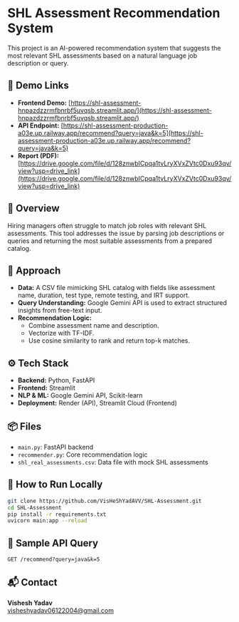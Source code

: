 # SHL Assessment Recommendation System

This project is an AI-powered recommendation system that suggests the most relevant SHL assessments based on a natural language job description or query.

## 🔗 Demo Links

- **Frontend Demo:** [https://shl-assessment-hnpazdzzrmfbnrbf5uvqsb.streamlit.app/](https://shl-assessment-hnpazdzzrmfbnrbf5uvqsb.streamlit.app/)
- **API Endpoint:** [https://shl-assessment-production-a03e.up.railway.app/recommend?query=java&k=5](https://shl-assessment-production-a03e.up.railway.app/recommend?query=java&k=5)
- **Report (PDF):** [https://drive.google.com/file/d/128znwbICpqa1tvLryXVxZVtc0Dxu93qv/view?usp=drive_link](https://drive.google.com/file/d/128znwbICpqa1tvLryXVxZVtc0Dxu93qv/view?usp=drive_link)

## 📄 Overview
Hiring managers often struggle to match job roles with relevant SHL assessments. This tool addresses the issue by parsing job descriptions or queries and returning the most suitable assessments from a prepared catalog.

## 🧠 Approach
- **Data:** A CSV file mimicking SHL catalog with fields like assessment name, duration, test type, remote testing, and IRT support.
- **Query Understanding:** Google Gemini API is used to extract structured insights from free-text input.
- **Recommendation Logic:**
  - Combine assessment name and description.
  - Vectorize with TF-IDF.
  - Use cosine similarity to rank and return top-k matches.

## ⚙️ Tech Stack
- **Backend:** Python, FastAPI
- **Frontend:** Streamlit
- **NLP & ML:** Google Gemini API, Scikit-learn
- **Deployment:** Render (API), Streamlit Cloud (Frontend)

## 📦 Files
- `main.py`: FastAPI backend
- `recommender.py`: Core recommendation logic
- `shl_real_assessments.csv`: Data file with mock SHL assessments

## 🚀 How to Run Locally
```bash
git clone https://github.com/VisHeShYadAVV/SHL-Assessment.git
cd SHL-Assessment
pip install -r requirements.txt
uvicorn main:app --reload
```

## 🧪 Sample API Query
```
GET /recommend?query=java&k=5
```

## 📬 Contact
**Vishesh Yadav**  
visheshyadav06122004@gmail.com

